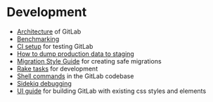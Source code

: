# Development

- [Architecture](architecture.md) of GitLab
- [Benchmarking](benchmarking.md)
- [CI setup](ci_setup.md) for testing GitLab
- [How to dump production data to staging](db_dump.md)
- [Migration Style Guide](migration_style_guide.md) for creating safe migrations
- [Rake tasks](rake_tasks.md) for development
- [Shell commands](shell_commands.md) in the GitLab codebase
- [Sidekiq debugging](sidekiq_debugging.md)
- [UI guide](ui_guide.md) for building GitLab with existing css styles and elements
